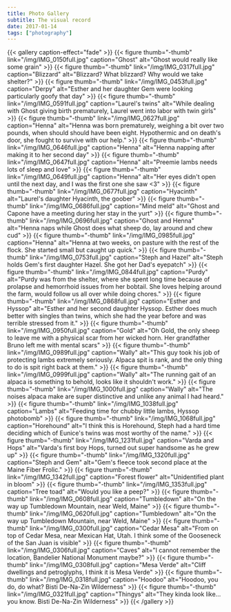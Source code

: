 ```yaml
---
title: Photo Gallery
subtitle: The visual record
date: 2017-01-14
tags: ["photography"]
---
```


{{< gallery caption-effect="fade" >}}
  {{< figure thumb="-thumb" link="/img/IMG_0150full.jpg" caption="Ghost" alt="Ghost would really like some grain" >}}
  {{< figure thumb="-thumb" link="/img/IMG_0317full.jpg" caption="Blizzard" alt="Blizzard? What blizzard? Why would we take shelter?" >}}
  {{< figure thumb="-thumb" link="/img/IMG_0453full.jpg" caption="Derpy" alt="Esther and her daughter Gem were looking particularly goofy that day" >}}
  {{< figure thumb="-thumb" link="/img/IMG_0591full.jpg" caption="Laurel's twins" alt="While dealing with Ghost giving birth prematurely, Laurel went into labor with twin girls" >}}
  {{< figure thumb="-thumb" link="/img/IMG_0627full.jpg" caption="Henna" alt="Henna was born prematurely, weighing a bit over two pounds, when should should have been eight. Hypothermic and on death's door, she fought to survive with our help." >}}
  {{< figure thumb="-thumb" link="/img/IMG_0646full.jpg" caption="Henna" alt="Henna napping after making it to her second day" >}}
  {{< figure thumb="-thumb" link="/img/IMG_0647full.jpg" caption="Henna" alt="Preemie lambs needs lots of sleep and love" >}}
  {{< figure thumb="-thumb" link="/img/IMG_0649full.jpg" caption="Henna" alt="Her eyes didn't open until the next day, and I was the first one she saw <3" >}}
  {{< figure thumb="-thumb" link="/img/IMG_0677full.jpg" caption="Hyacinth" alt="Laurel's daughter Hyacinth, the goober" >}}
  {{< figure thumb="-thumb" link="/img/IMG_0686full.jpg" caption="Mind meld" alt="Ghost and Capone have a meeting during her stay in the yurt" >}}
  {{< figure thumb="-thumb" link="/img/IMG_0696full.jpg" caption="Ghost and Henna" alt="Henna naps while Ghost does what sheep do, lay around and chew cud" >}}
  {{< figure thumb="-thumb" link="/img/IMG_0985full.jpg" caption="Henna" alt="Henna at two weeks, on pasture with the rest of the flock. She started small but caught up quick." >}}
  {{< figure thumb="-thumb" link="/img/IMG_0753full.jpg" caption="Steph and Hazel" alt="Steph holds Gem's first daughter Hazel. She got her Dad's eyepatch" >}}
  {{< figure thumb="-thumb" link="/img/IMG_0844full.jpg" caption="Purdy" alt="Purdy was from the shelter, where she spent long time because of prolapse and hemorrhoid issues from her bobtail. She loves helping around the farm, would follow us all over while doing chores." >}}
  {{< figure thumb="-thumb" link="/img/IMG_0868full.jpg" caption="Esther and Hyssop" alt="Esther and her second daughter Hyssop. Esther does much better with singles than twins, which she had the year before and was terrible stressed from it." >}}
  {{< figure thumb="-thumb" link="/img/IMG_0950full.jpg" caption="Gold" alt="Oh Gold, the only sheep to leave me with a physical scar from her wicked horn. Her grandfather Bruno left me with mental scars" >}}
  {{< figure thumb="-thumb" link="/img/IMG_0989full.jpg" caption="Wally" alt="This guy took his job of protecting lambs extremely seriously. Alpaca spit is rank, and the only thing to do is spit right back at them." >}}
  {{< figure thumb="-thumb" link="/img/IMG_0999full.jpg" caption="Wally" alt="The running gait of an alpaca is something to behold, looks like it shouldn't work." >}}
  {{< figure thumb="-thumb" link="/img/IMG_1000full.jpg" caption="Wally" alt="The noises alpaca make are super distinctive and unlike any animal I had heard." >}}
  {{< figure thumb="-thumb" link="/img/IMG_1038full.jpg" caption="Lambs" alt="Feeding time for chubby little lambs, Hyssop photobomb" >}}
  {{< figure thumb="-thumb" link="/img/IMG_1068full.jpg" caption="Horehound" alt="I think this is Horehound, Steph had a hard time deciding which of Eunice's twins was most worthy of the name." >}}
  {{< figure thumb="-thumb" link="/img/IMG_1231full.jpg" caption="Varda and Hops" alt="Varda's first boy Hops, turned out super handsome as he grew up" >}}
  {{< figure thumb="-thumb" link="/img/IMG_1320full.jpg" caption="Steph and Gem" alt="Gem's fleece took second place at the Maine Fiber Frolic." >}}
  {{< figure thumb="-thumb" link="/img/IMG_1342full.jpg" caption="Forest flower" alt="Unidentified plant in bloom" >}}
  {{< figure thumb="-thumb" link="/img/IMG_1353full.jpg" caption="Tree toad" alt="Would you like a peep?" >}}
  {{< figure thumb="-thumb" link="/img/IMG_0608full.jpg" caption="Tumbledown" alt="On the way up Tumbledown Mountain, near Weld, Maine" >}}
  {{< figure thumb="-thumb" link="/img/IMG_0620full.jpg" caption="Tumbledown" alt="On the way up Tumbledown Mountain, near Weld, Maine" >}}
  {{< figure thumb="-thumb" link="/img/IMG_0300full.jpg" caption="Cedar Mesa" alt="From on top of Cedar Mesa, near Mexican Hat, Utah. I think some of the Gooseneck of the San Juan is visible" >}}
  {{< figure thumb="-thumb" link="/img/IMG_0306full.jpg" caption="Caves" alt="I cannot remember the location, Bandelier National Monument maybe?" >}}
  {{< figure thumb="-thumb" link="/img/IMG_0308full.jpg" caption="Mesa Verde" alt="Cliff dwellings and petroglyphs, I think it is Mesa Verde" >}}
  {{< figure thumb="-thumb" link="/img/IMG_0318full.jpg" caption="Hoodoo" alt="Hoodoo, you do, do what? Bisti De-Na-Zin Wilderness" >}}
  {{< figure thumb="-thumb" link="/img/IMG_0321full.jpg" caption="Thingys" alt="They kinda look like... you know. Bisti De-Na-Zin Wilderness" >}}
{{< /gallery >}}
